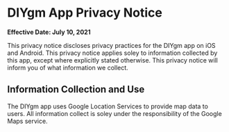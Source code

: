 # DIYgm App Privacy Notice
**Effective Date: July 10, 2021**

This privacy notice discloses privacy practices for the DIYgm app on iOS and Android. This privacy notice applies soley to information collected by this app, except where explicitly stated otherwise. This privacy notice will inform you of what information we collect.

## Information Collection and Use

The DIYgm app uses Google Location Services to provide map data to users. All information collect is soley under the responsibility of the Google Maps service.
